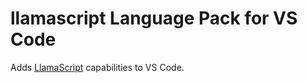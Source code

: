 # llamascript Language Pack for VS Code

Adds [LlamaScript](https://github.com/Project-Llama/llamascript) capabilities to VS Code.